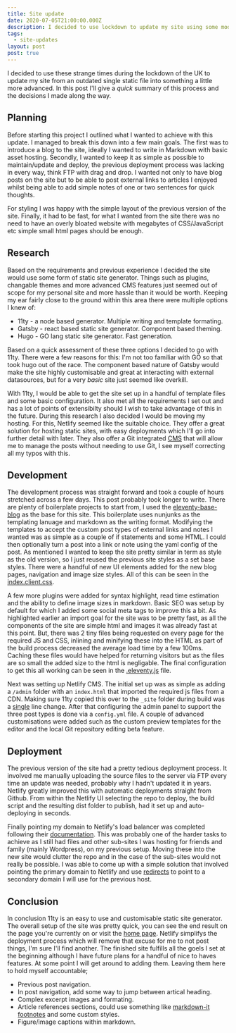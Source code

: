 ```yaml
---
title: Site update
date: 2020-07-05T21:00:00.000Z
description: I decided to use lockdown to update my site using some modern tech.
tags:
  - site-updates
layout: post
post: true
---
```


I decided to use these strange times during the lockdown of the UK to update my
site from an outdated single static file into something a little more
advanced. In this post I'll give a _quick_ summary of this process and the
decisions I made along the way.

## Planning

Before starting this project I outlined what I wanted to achieve with this
update. I managed to break this down into a few main goals. The first was to
introduce a blog to the site, ideally I wanted to write in Markdown with basic
asset hosting. Secondly, I wanted to keep it as simple as possible to
maintain/update and deploy, the previous deployment process was lacking in every
way, think FTP with drag and drop. I wanted not only to have blog posts on the
site but to be able to post external links to articles I enjoyed whilst being
able to add simple notes of one or two sentences for quick thoughts.

For styling I was happy with the simple layout of the previous version of the
site. Finally, it had to be fast, for what I wanted from the site there was no
need to have an overly bloated website with megabytes of CSS/JavaScript etc
simple small html pages should be enough.

## Research

Based on the requirements and previous experience I decided the site would use
some form of static site generator. Things such as plugins, changable themes and
more advanced CMS features just seemed out of scope for my personal site and
more hassle than it would be worth. Keeping my ear fairly close to the ground
within this area there were multiple options I knew of:

- 11ty - a node based generator. Multiple writing and template formating.
- Gatsby - react based static site generator. Component based theming.
- Hugo - GO lang static site generator. Fast generation.

Based on a quick assessment of these three options I decided to go with 11ty.
There were a few reasons for this: I'm not too familiar with GO so that took
hugo out of the race. The component based nature of Gatsby would make the site
highly customisable and great at interacting with external datasources, but for
a very _basic_ site just seemed like overkill.

With 11ty, I would be able to get the site set up in a handful of template files
and some basic configuration. It also met all the requirements I set out and has
a lot of points of extensibilty should I wish to take advantage of this in the
future. During this research I also decided I would be moving my hosting. For
this, Netlify seemed like the suitable choice. They offer a great solution for
hosting static sites, with easy deployments which I'll go into further detail
with later. They also offer a Git integrated [CMS](https://www.netlifycms.org/)
that will allow me to manage the posts without needing to use Git, I see myself
correcting all my typos with this.

## Development

The development process was straight forward and took a couple of hours
stretched across a few days. This post probably took longer to write. There are
plenty of boilerplate projects to start from, I used the
[eleventy-base-blog](https://github.com/11ty/eleventy-base-blog) as the base for
this site. This boilerplate uses nunjunks as the templating lanuage and markdown
as the writing format. Modifying the templates to accept the custom post types
of external links and notes I wanted was as simple as a couple of if statements
and some HTML. I could then optionally turn a post into a link or note using the
yaml config of the post. As mentioned I wanted to keep the site pretty similar
in term as style as the old version, so I just reused the previous site styles
as a set base styles. There were a handful of new UI elements added for the new
blog pages, navigation and image size styles. All of this can be seen in the
[index.client.css](https://github.com/last1here/ashleyburg.es/blob/master/src/_includes/index.client.css).

A few more plugins were added for syntax highlight, read time estimation and the
ability to define image sizes in markdown. Basic SEO was setup by default for which I
added some social meta tags to improve this a bit. As highlighted earlier an
import goal for the site was to be pretty fast, as all the components of the
site are simple html and images it was already fast at this point. But, there
was 2 tiny files being requested on every page for the required JS and CSS,
inlining and minifying these into the HTML as part of the build process
decreased the average load time by a few 100ms. Caching these files would have
helped for returning visitors but as the files are so small the added size to the
html is negligable. The final configuration to get this all working can be seen
in the
[.eleventy.js](https://github.com/last1here/ashleyburg.es/blob/master/.eleventy.js)
file.

Next was setting up Netlify CMS. The initial set up was as simple as adding a
`/admin` folder with an `index.html` that imported the required js files from a
CDN. Making sure 11ty copied this over to the `_site` folder during build was a
[single](https://github.com/last1here/ashleyburg.es/blob/master/.eleventy.js#L103)
line change. After that configuring the admin panel to support the three post
types is done via a `config.yml` file. A couple of advanced customisations were
added such as the custom preview templates for the editor and the local Git
repository editing beta feature.

## Deployment

The previous version of the site had a pretty tedious deployment process. It
involved me manually uploading the source files to the server via FTP every time
an update was needed, probably why I hadn't updated it in years. Netlify greatly
improved this with automatic deployments straight from Github. From within the
Netlify UI selecting the repo to deploy, the build script and the resulting dist
folder to publish, had it set up and auto-deploying in seconds.

Finally pointing my domain to Netlify's load balancer was completed following
their
[documentation](https://docs.netlify.com/domains-https/custom-domains/configure-external-dns/#configure-a-subdomain).
This was probably one of the harder tasks to achieve as I still had files and
other sub-sites I was hosting for friends and family (mainly Wordpress), on my
previous setup. Moving these into the new site would clutter the repo and in the
case of the sub-sites would not really be possible. I was able to come up with a
simple solution that involved pointing the primary domain to Netlify and use
[redirects](https://docs.netlify.com/routing/redirects/#app) to point to a
secondary domain I will use for the previous host.

## Conclusion

In conclusion 11ty is an easy to use and customisable static site generator. The
overall setup of the site was pretty quick, you can see the end result on the
page you're currently on or visit the [home page](/). Netlify simplifys the
deployment process which will remove that excuse for me to not post things, I'm
sure I'll find another. The finished site fulfills all the goels I set at the
beginning although I have future plans for a handful of nice to haves features.
At some point I will get around to adding them. Leaving them here to hold myself
accountable;

- Previous post navigation.
- In post navigation, add some way to jump between artical heading.
- Complex excerpt images and formating.
- Article references sections, could use something like [markdown-it
  footnotes](https://github.com/markdown-it/markdown-it-footnote) and some
  custom styles.
- Figure/image captions within markdown.
